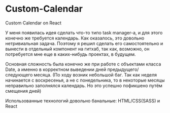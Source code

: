 # Custom-Calendar
Custom Calendar on React

У меня появилась идея сделать что-то типо task manager-а, и для этого конечно же требуется календарь. Как оказалось, это довольно нетривиальная задача. Поэтому я решил сделать его самостоятельно и вынести в отдельный компонент на гитхаб, так как, возможно, он потребуется мне еще в каких-нибудь проектах, в будущем.

Основная сложность была конечно же при работе с объектами класса Date, а именно в корректном выведении дней предыдущего/следующего месяца.
(По ходу возник небольшой баг. Так как неделя начинается с воскресенья, а не с понедельника, то в некоторые месяцы неправильно заполнялся календарь. Но это успешно пофикшено путём смещения дней)

Использованные технологий довольно банальные: HTML/CSS(SASS) и React
